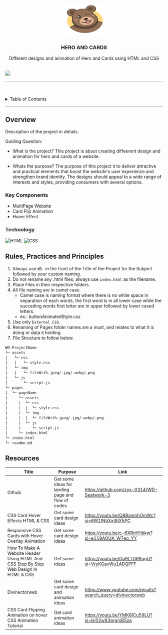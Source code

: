 <a name="readme-top">

<br/>

<br />
<div align="center">
  <a href="https://github.com/zyx-0314/">
    <img src="./assets/img/BEAR.png" width="130" height="100">
  </a>

  <h3 align="center">HERO AND CARDS</h3>
</div>

<div align="center">
  Different designs and animation of Hero and Cards using HTML and CSS
</div>

<br />

![](https://visit-counter.vercel.app/counter.png?page=Aviona05/WD-HANDS-ON-2)

---

<br />
<br />


<details>
  <summary>Table of Contents</summary>
  <ol>
    <li>
      <a href="#overview">Overview</a>
      <ol>
        <li>
          <a href="#key-components">Key Components</a>
        </li>
        <li>
          <a href="#technology">Technology</a>
        </li>
      </ol>
    </li>
    <li>
      <a href="#rule,-practices-and-principles">Rules, Practices and Principles</a>
    </li>
    <li>
      <a href="#resources">Resources</a>
    </li>
  </ol>
</details>

---

## Overview


<!-- The following are just sample -->
Description of the project in details.

Guiding Question:
- What is the project? This project is about creating diffeerent design and animation for hero and cards of a website.

- Whats the purpose? The purpose of this project it to deliver attractive and practical elements that boost the website's user experience and strengthen brand identity. The designs should appeal to a wide range of interests and styles, providing consumers with several options.


### Key Components
<!-- TODO: List of Key Components -->
<!-- The following are just sample -->
- MultiPage Website
- Card Flip Animation
- Hover Effect

### Technology
<!-- TODO: List of Technology Used -->
![HTML](https://img.shields.io/badge/HTML-E34F26?style=for-the-badge&logo=html5&logoColor=white)
![CSS](https://img.shields.io/badge/CSS-1572B6?style=for-the-badge&logo=css3&logoColor=white)


## Rules, Practices and Principles
1. Always use `WD-` in the front of the Title of the Project for the Subject followed by your custom naming.
2. Do not rename any .html files; always use `index.html` as the filename.
3. Place Files in their respective folders.
4. All file naming are in camel case.
   - Camel case is naming format where there is no white space in separation of each words, the first word is in all lower case while the succeding words first letter are in upper followed by lower cased letters.
   - ex.: buttonAnimatedStyle.css
5. Use only `External CSS`.
6. Renaming of Pages folder names are a must, and relates to what it is doing or data it holding.
7. File Structure to follow below.

```
WD-ProjectName
└─ assets
|   └─ css
|   |   └─ style.css
|   └─ img
|   |   └─ fileWith.jpeg/.jpg/.webp/.png
|   └─ js
|       └─ script.js
└─ pages
|  └─ pageName
|     └─ assets
|     |  └─ css
|     |  |  └─ style.css
|     |  └─ img
|     |  |  └─ fileWith.jpeg/.jpg/.webp/.png
|     |  └─ js
|     |     └─ script.js
|     └─ index.html
└─ index.html
└─ readme.md
```

## Resources

<!-- TODO: Add References -->
| Title | Purpose | Link |
|-|-|-|
|Github|Get some ideas for landing page and flow of codes|https://github.com/zyx-0314/WD-Seatwork-3|
|CSS Card Hover Effects HTML & CSS|Get some card design ideas|https://youtu.be/Q8BamnhOmWc?si=6W1lNtjXxt8iX5PC|
|Responsive CSS Cards with Hover Overlay Animation|Get some card design ideas|https://youtu.be/c-6XRnYHbkw?si=e119AOUA_W7eo_YY|
|How To Make A Website Header Using HTML And CSS Step By Step Web Design In HTML & CSS|Get some ideas|https://youtu.be/Oa9LTDR9ugU?si=VryKGavWu1ADQPFF|
|Divinectorweb|Get some card design and animation ideas |https://www.youtube.com/results?search_query=divinectorweb |
|CSS Card Flipping Animation on hover CSS Animation Tutorial |Get card animation ideas|https://youtu.be/YMK8lCu59LU?si=lsi02w83prgmB5za|
